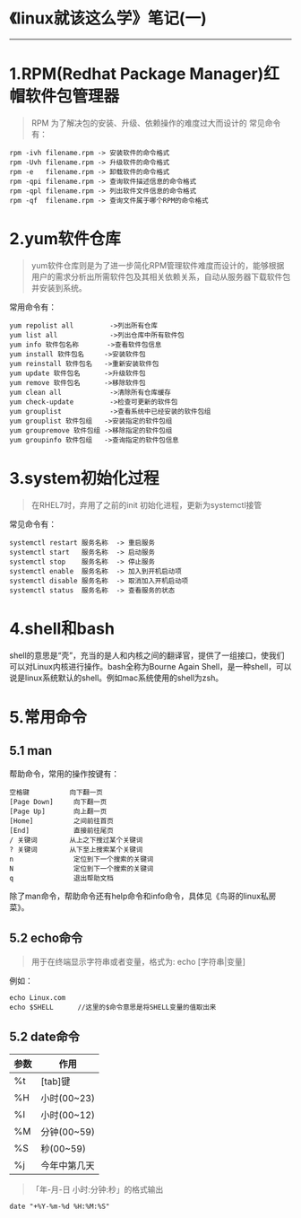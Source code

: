﻿# 《linux就该这么学》笔记(一)
---
# 1.RPM(Redhat Package Manager)红帽软件包管理器
> RPM 为了解决包的安装、升级、依赖操作的难度过大而设计的
常见命令有：
```
rpm -ivh filename.rpm -> 安装软件的命令格式
rpm -Uvh filename.rpm -> 升级软件的命令格式
rpm -e   filename.rpm -> 卸载软件的命令格式
rpm -qpi filename.rpm -> 查询软件描述信息的命令格式
rpm -qpl filename.rpm -> 列出软件文件信息的命令格式
rpm -qf  filename.rpm -> 查询文件属于哪个RPM的命令格式
```
# 2.yum软件仓库
> yum软件仓库则是为了进一步简化RPM管理软件难度而设计的，能够根据用户的需求分析出所需软件包及其相关依赖关系，自动从服务器下载软件包并安装到系统。

常用命令有：
```
yum repolist all         ->列出所有仓库
yum list all             ->列出仓库中所有软件包
yum info 软件包名称       ->查看软件包信息
yum install 软件包名     ->安装软件包
yum reinstall 软件包名   ->重新安装软件包
yum update 软件包名      ->升级软件包
yum remove 软件包名      ->移除软件包
yum clean all            ->清除所有仓库缓存
yum check-update         ->检查可更新的软件包
yum grouplist            ->查看系统中已经安装的软件包组
yum grouplist 软件包组   ->安装指定的软件包组
yum groupremove 软件包组 ->移除指定的软件包组
yum groupinfo 软件包组   ->查询指定的软件包信息
```
# 3.system初始化过程
> 在RHEL7时，弃用了之前的init 初始化进程，更新为systemctl接管

常见命令有：
```
systemctl restart 服务名称  -> 重启服务
systemctl start   服务名称  -> 启动服务
systemctl stop    服务名称  -> 停止服务
systemctl enable  服务名称  -> 加入到开机启动项
systemctl disable 服务名称  -> 取消加入开机启动项
systemctl status  服务名称  -> 查看服务的状态
```
# 4.shell和bash
shell的意思是“壳”，充当的是人和内核之间的翻译官，提供了一组接口，使我们可以对Linux内核进行操作。bash全称为Bourne Again Shell，是一种shell，可以说是linux系统默认的shell。例如mac系统使用的shell为zsh。
# 5.常用命令
## 5.1 man
帮助命令，常用的操作按键有：
```
空格键          向下翻一页
[Page Down]     向下翻一页
[Page Up]       向上翻一页
[Home]          之间前往首页
[End]           直接前往尾页
/ 关键词        从上之下搜过某个关键词
? 关键词        从下至上搜索某个关键词
n               定位到下一个搜索的关键词
N               定位到下一个搜索的关键词
q               退出帮助文档
```
除了man命令，帮助命令还有help命令和info命令，具体见《鸟哥的linux私房菜》。
## 5.2 echo命令
> 用于在终端显示字符串或者变量，格式为: echo [字符串|变量]

例如：
```
echo Linux.com
echo $SHELL      //这里的$命令意思是将SHELL变量的值取出来
```
## 5.2 date命令
|   参数  | 作用 |
|--------|---------|
|  %t      | [tab]键     |
|  %H      | 小时(00~23)        |
|  %I      |    小时(00~12)     |
|  %M      |分钟(00~59)         |
|  %S      |秒(00~59)         |
|  %j      |今年中第几天         |
> 「年-月-日 小时:分钟:秒」的格式输出
```
date "+%Y-%m-%d %H:%M:%S"
```

